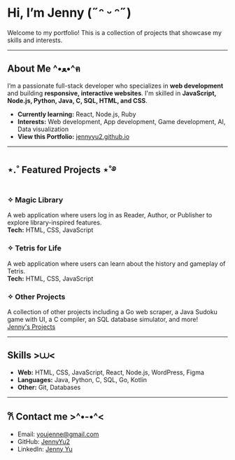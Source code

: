 # Hi, I’m Jenny (˶ᵔ ᵕ ᵔ˶)
Welcome to my portfolio! This is a collection of projects that showcase my skills and interests.  

---

## About Me ^•ﻌ•^ฅ
I’m a passionate full-stack developer who specializes in **web development** and building **responsive, interactive websites**.
I'm skilled in **JavaScript, Node.js, Python, Java, C, SQL, HTML, and CSS**.  
- **Currently learning:** React, Node.js, Ruby  
- **Interests:** Web development, App development, Game development, AI, Data visualization  
- **View this Portfolio:** [jennyyu2.github.io](https://jennyyu2.github.io)

---

## ⋆.˚ Featured Projects ⋆˚࿔
### ✧ Magic Library
A web application where users log in as Reader, Author, or Publisher to explore library-inspired features.  
**Tech:** HTML, CSS, JavaScript

### ✧ Tetris for Life 
A web application where users can learn about the history and gameplay of Tetris.  
**Tech:** HTML, CSS, JavaScript

### ✧ Other Projects
A collection of other projects including a Go web scraper, a Java Sudoku game with UI, a C compiler, an SQL database simulator, and more! <br>
[Jenny's Projects](https://github.com/JennyYu2/projects)

---

## Skills >⩊<
- **Web:** HTML, CSS, JavaScript, React, Node.js, WordPress, Figma
- **Languages:** Java, Python, C, SQL, Go, Kotlin  
- **Other:** Git, Databases

---

## 𐙚 Contact me >^•-•^<
- Email: youjenne@gmail.com
- GitHub: [JennyYu2](https://github.com/JennyYu2)  
- LinkedIn: [Jenny Yu](https://www.linkedin.com/in/jenny-yu-174081191/)
